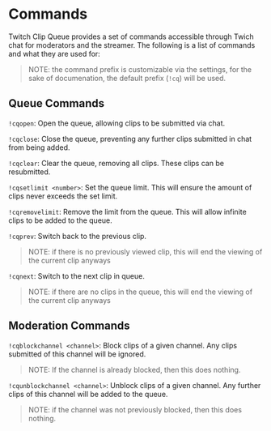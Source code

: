 # Commands

Twitch Clip Queue provides a set of commands accessible through Twich chat for moderators and the streamer. The following is a list of commands and what they are used for:

> NOTE: the command prefix is customizable via the settings, for the sake of documenation, the default prefix (`!cq`) will be used.

## Queue Commands
`!cqopen`: Open the queue, allowing clips to be submitted via chat.

`!cqclose`: Close the queue, preventing any further clips submitted in chat from being added.

`!cqclear`: Clear the queue, removing all clips. These clips can be resubmitted.

`!cqsetlimit <number>`: Set the queue limit. This will ensure the amount of clips never exceeds the set limit.

`!cqremovelimit`: Remove the limit from the queue. This will allow infinite clips to be added to the queue.

`!cqprev`: Switch back to the previous clip.

> NOTE: if there is no previously viewed clip, this will end the viewing of the current clip anyways

`!cqnext`: Switch to the next clip in queue.

> NOTE: if there are no clips in the queue, this will end the viewing of the current clip anyways

## Moderation Commands
`!cqblockchannel <channel>`: Block clips of a given channel. Any clips submitted of this channel will be ignored.

> NOTE: If the channel is already blocked, then this does nothing.

`!cqunblockchannel <channel>`: Unblock clips of a given channel. Any further clips of this channel will be added to the queue.

> NOTE: if the channel was not previously blocked, then this does nothing.
